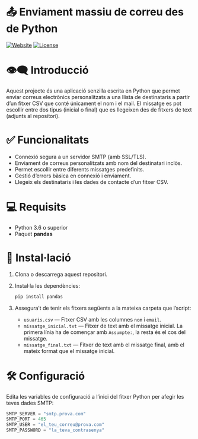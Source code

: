 # 📤 Enviament massiu de correu des de Python
[![Website](https://img.shields.io/badge/Moodle-miquelnebot.eu-blue)](https://miquelnebot.eu)
[![License](https://img.shields.io/badge/Llicència-MIT-green)](LICENSE)

# 👁️‍🗨️ Introducció

Aquest projecte és una aplicació senzilla escrita en Python que permet enviar correus electrònics personalitzats a una llista de destinataris a partir d’un fitxer CSV que conté únicament el nom i el mail. El missatge es pot escollir entre dos tipus (inicial o final) que es llegeixen des de fitxers de text (adjunts al repositori).

# ✅ Funcionalitats
- Connexió segura a un servidor SMTP (amb SSL/TLS).
- Enviament de correus personalitzats amb nom del destinatari inclòs.
- Permet escollir entre diferents missatges predefinits.
- Gestió d’errors bàsica en connexió i enviament.
- Llegeix els destinataris i les dades de contacte d’un fitxer CSV.

# 💻 Requisits

- Python 3.6 o superior
- Paquet **pandas**

# 🔌 Instal·lació

1. Clona o descarrega aquest repositori.

2. Instal·la les dependències:

    ```bash
    pip install pandas
    ```

3. Assegura’t de tenir els fitxers següents a la mateixa carpeta que l’script:

    - `usuaris.csv` — Fitxer CSV amb les columnes `nom` i `email`.
    - `missatge_inicial.txt` — Fitxer de text amb el missatge inicial. La primera línia ha de començar amb `Assumpte:`, la resta és el cos del missatge.
    - `missatge_final.txt` — Fitxer de text amb el missatge final, amb el mateix format que el missatge inicial.

# 🛠️ Configuració

Edita les variables de configuració a l’inici del fitxer Python per afegir les teves dades SMTP:

```python
SMTP_SERVER = "smtp.prova.com"
SMTP_PORT = 465
SMTP_USER = "el_teu_correu@prova.com"
SMTP_PASSWORD = "la_teva_contrasenya"